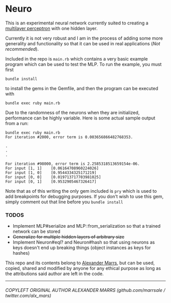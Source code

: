 # Neuro

This is an experimental neural network currently suited to creating a [multilayer perceptron](http://en.wikipedia.org/wiki/Multilayer_perceptron) with one hidden layer.  

Currently it is not very robust and I am in the process of adding some more generality and functionality so that it can be used in real applications (*Not recommended*).

Included in the repo is `main.rb` which contains a very basic example program which can be used to test the MLP.  To run the example, you must first

```bundle install```

to install the gems in the Gemfile, and then the program can be executed with

```bundle exec ruby main.rb```

Due to the randomness of the neurons when they are initialized, performance can be highly variable.  Here is some actual sample output from a run:

```
bundle exec ruby main.rb
For iteration #2000, error term is 0.003656866482768353.

.
.
.

For iteration #98000, error term is 2.2585318513659154e-06.
For input [1, 1]	[0.06164708960224026]
For input [1, 0]	[0.9544334325171219]
For input [0, 0]	[0.019713717703981025]
For input [0, 1]	[0.9532905467326417]
```

Note that as of this writing the only gem included is `pry` which is used to add breakpoints for debugging purposes.  If you don't wish to use this gem, simply comment out that line before you `bundle install`

### TODOS

+ Implement MLP#serialize and MLP::from_serialization so that a trained network can be stored
+ ~~Generalize for multiple hidden layers of arbitrary size~~
+ Implement Neuron#eql? and Neuron#hash so that using neurons as keys doesn't end up breaking things (object instances as keys for hashes)

This repo and its contents belong to [Alexander Marrs](github.com/marrsale), but can be used, copied, shared and modified by anyone for any ethical purpose as long as the attributions said author are left in the code.
___
###### COPYLEFT ORIGINAL AUTHOR ALEXANDER MARRS (github.com/marrsale / twitter.com/alx_mars)
